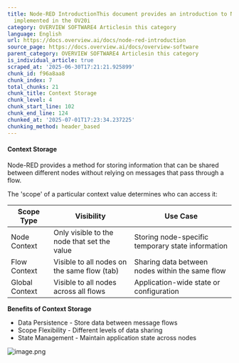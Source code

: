 ```yaml
---
title: Node-RED IntroductionThis document provides an introduction to Node-RED as
  implemented in the OV20i
category: OVERVIEW SOFTWARE4 Articlesin this category
language: English
url: https://docs.overview.ai/docs/node-red-introduction
source_page: https://docs.overview.ai/docs/overview-software
parent_category: OVERVIEW SOFTWARE4 Articlesin this category
is_individual_article: true
scraped_at: '2025-06-30T17:21:21.925899'
chunk_id: f96a8aa8
chunk_index: 7
total_chunks: 21
chunk_title: Context Storage
chunk_level: 4
chunk_start_line: 102
chunk_end_line: 124
chunked_at: '2025-07-01T17:23:34.237225'
chunking_method: header_based
---
```


#### Context Storage

Node-RED provides a method for storing information that can be shared between different nodes without relying on messages that pass through a flow.

The 'scope' of a particular context value determines who can access it:

Scope Type| Visibility| Use Case  
---|---|---  
Node Context| Only visible to the node that set the value| Storing node-specific temporary state information  
Flow Context| Visible to all nodes on the same flow \(tab\)| Sharing data between nodes within the same flow  
Global Context| Visible to all nodes across all flows| Application-wide state or configuration  
  
**Benefits of Context Storage**

  * Data Persistence - Store data between message flows
  * Scope Flexibility - Different levels of data sharing
  * State Management - Maintain application state across nodes



![image.png](https://cdn.document360.io/863daf20-40fe-49e9-9c91-e3c6cfba55d1/Images/Documentation/image%28202%29.png)
